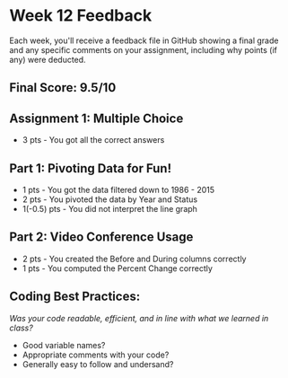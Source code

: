 # Week 12 Feedback
Each week, you'll receive a feedback file in GitHub showing a final grade and any specific comments on your assignment, including why points (if any) were deducted.



## Final Score: 9.5/10

## Assignment 1: Multiple Choice
* 3 pts - You got all the correct answers

## Part 1: Pivoting Data for Fun!
* 1 pts - You got the data filtered down to 1986 - 2015
* 2 pts - You pivoted the data by Year and Status
* 1(-0.5) pts - You did not interpret the line graph

## Part 2: Video Conference Usage
* 2 pts - You created the Before and During columns correctly
* 1 pts - You computed the Percent Change correctly

## Coding Best Practices:
_Was your code readable, efficient, and in line with what we learned in class?_
* Good variable names?
* Appropriate comments with your code?
* Generally easy to follow and undersand?
